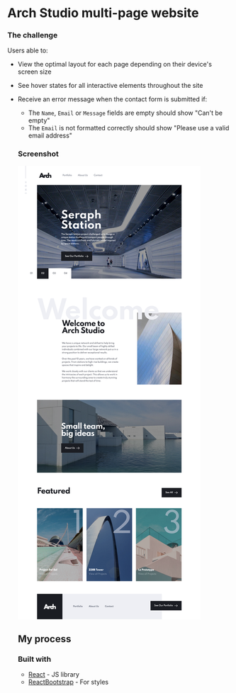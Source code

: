 # Arch Studio multi-page website

### The challenge

Users able to:

- View the optimal layout for each page depending on their device's screen size
- See hover states for all interactive elements throughout the site
- Receive an error message when the contact form is submitted if:

  - The `Name`, `Email` or `Message` fields are empty should show "Can't be empty"
  - The `Email` is not formatted correctly should show "Please use a valid email address"

  ### Screenshot

  ![](./screenshot.png)

  ## My process

  ### Built with

  - [React](https://reactjs.org/) - JS library
  - [ReactBootstrap](https://react-bootstrap.github.io/) - For styles
